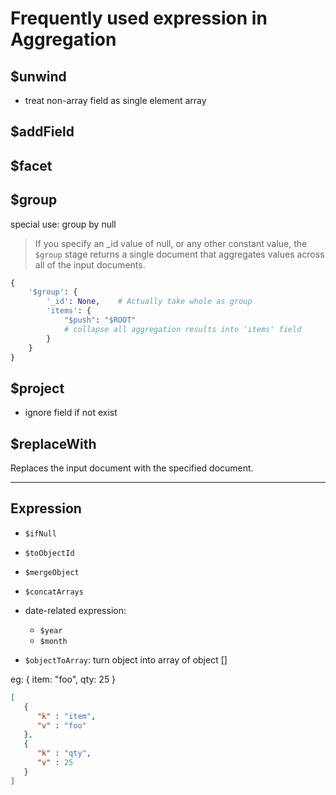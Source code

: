# Frequently used expression in Aggregation

## $unwind

- treat non-array field as single element array

## $addField

## $facet

## $group

special use: group by null

> If you specify an _id value of null, or any other constant value,
> the `$group` stage returns a single document that aggregates values across all of the input documents.

```py
{
    '$group': {
        '_id': None,    # Actually take whole as group
        'items': {
            "$push": "$ROOT"
            # collapse all aggregation results into 'items' field
        }
    }
}
```

## $project

- ignore field if not exist

## $replaceWith

Replaces the input document with the specified document.

---

## Expression

- `$ifNull`
- `$toObjectId`
- `$mergeObject`
- `$concatArrays`
- date-related expression:
  - `$year`
  - `$month`

- `$objectToArray`: turn object into array of object []

eg: { item: "foo", qty: 25 }

```json
[
   {
      "k" : "item",
      "v" : "foo"
   },
   {
      "k" : "qty",
      "v" : 25
   }
]
```
